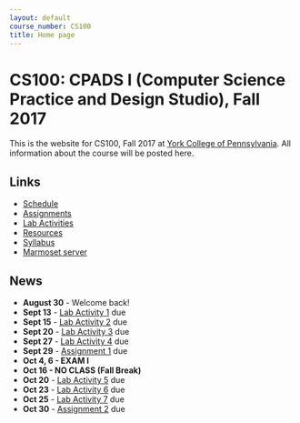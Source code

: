 ```yaml
---
layout: default
course_number: CS100
title: Home page
---
```


# CS100: CPADS I (Computer Science Practice and Design Studio), Fall 2017

This is the website for CS100, Fall 2017 at [York College of Pennsylvania](http://www.ycp.edu).
All information about the course will be posted here.

## Links

* [Schedule](schedule.html)
* [Assignments](assign/index.html)
* [Lab Activities](labs/index.html)
* [Resources](resources/index.html)
* [Syllabus](syllabus.html)
* [Marmoset server](https://cs.ycp.edu/marmoset)

## News

* **August 30** - Welcome back!
* **Sept 13** - [Lab Activity 1](labs/CPADS_Lab1.pdf) due
* **Sept 15** - [Lab Activity 2](labs/CPADS_Lab2.pdf) due
* **Sept 20** - [Lab Activity 3](labs/CPADS_Lab3.pdf) due
* **Sept 27** - [Lab Activity 4](labs/CPADS_Lab4.pdf) due
* **Sept 29** - [Assignment 1](assign/CPADS_Assign1.pdf) due
* **Oct 4, 6 - EXAM I**
* **Oct 16 - NO CLASS (Fall Break)**
* **Oct 20** - [Lab Activity 5](labs/CPADS_Lab5.pdf) due
* **Oct 23** - [Lab Activity 6](labs/CPADS_Lab6.pdf) due
* **Oct 25** - [Lab Activity 7](labs/CPADS_Lab7.pdf) due
* **Oct 30** - [Assignment 2](assign/CPADS_Assign2.pdf) due

<!--
* **Sept 28** - [Assignment 1](assign/CPADS_Assign1.pdf) due
* **Oct 12** - [Assignment 2](assign/CPADS_Assign2.pdf) due
* **Oct 20** - [Exam 1 Review Solutions](labs/CPADS_Exam1_Review_Solutions.pdf) have been posted
* **Oct 22** - [drawPyramidWithSquares Solution](assign/cs100_assign02_drawPyramidWithSquares_solution.py) has been posted
* **Oct 22** - [drawPyramidWithEquiTriangles Solution](assign/cs100_assign02_drawPyramidWithEquiTriangles_solution.py) has been posted
* **Oct 22** - [Lab 5 Solutions - LoopsAndFunctions Python File](labs/CPADS_Lab05_LoopsAndFunctions_solutions.py) have been posted
* **Oct 21, 24 - EXAM I**
* **Nov 11** - [Assignment 3 - Witch Scene Test Cases](assign/CPADS_Assign3_TestCases.pdf) have been posted
* **Nov 13** - [Assignment 3 - A Bit of Logic](assign/CPADS_Assign3.pdf) due @ 11:59pm
* **Nov 16** - Your tested, debugged, fixed Assignment 3 is due by the start of class, along with your completed test case document.
* **Nov 16, 18 - EXAM II**
* **Nov 20** - [Assignment 3 - Witch Scene solution](assign/MontyPythonWitchScene_solution.py) posted
* **Nov 27** - [EXAM II programming portion redo](assign/CPADS_Exam2_programming_redo.pdf) due Sunday, 11-27-16 @ 11:59pm
* **Nov 28** - [Final Project Proposals](assign/CPADS_FinalProject.pdf) due in class
* **Nov 28** - [Bridge of Death Final Project Description](assign/CPADS_BoDProject.pdf) has been posted
-->
